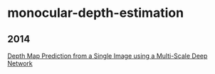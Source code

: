 # monocular-depth-estimation
## 2014
[Depth Map Prediction from a Single Image using a Multi-Scale Deep Network](https://arxiv.org/abs/1406.2283v1)
